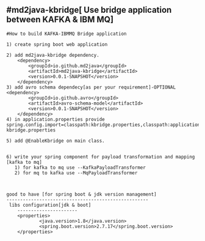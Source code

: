 #md2java-kbridge[ Use bridge application between KAFKA & IBM MQ]
----------------------------------------------------------------
	
	#How to build KAFKA-IBMMQ Bridge application
	
	1) create spring boot web application
	
	2) add md2java-kbridge dependency.
		<dependency>
			<groupId>io.github.md2java</groupId>
			<artifactId>md2java-kbridge</artifactId>
			<version>0.0.1-SNAPSHOT</version>
		</dependency>
	3) add avro schema dependecy[as per your requirement]-OPTIONAL
	<dependency>
			<groupId>io.github.avro</groupId>
			<artifactId>avro-schema-model</artifactId>
			<version>0.0.1-SNAPSHOT</version>
		</dependency>
	4) in application.properties provide
	spring.config.import=classpath:kbridge.properties,classpath:application-kbridge.properties
	
	5) add @EnableKbridge on main class.
	
	
    6) write your spring component for payload transformation and mapping [kafka to mq]
       1) for kafka to mq use --KafkaPayloadTransformer 
       2) for mq to kafka use --MqPayloadTransformer
       
     
 
    good to have [for spring boot & jdk version management]
    ----------------------------------------------------
     libs configuration[jdk & boot]
		----------------------
		<properties>
				<java.version>1.8</java.version>
				<spring.boot.version>2.7.17</spring.boot.version>
		</properties>
		